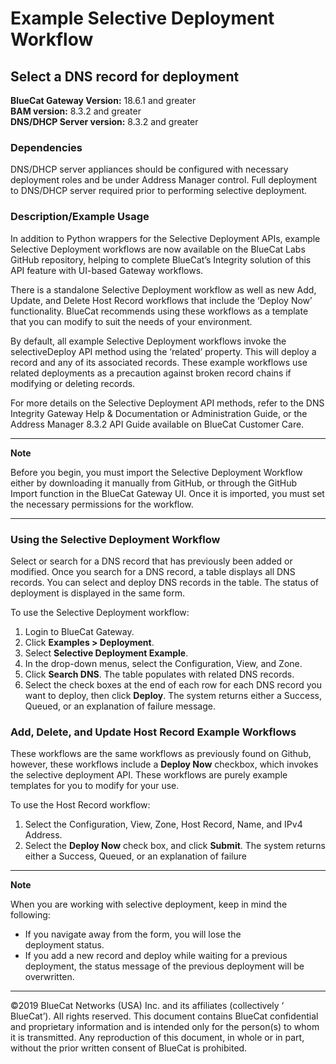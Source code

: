 # **Example Selective Deployment Workflow**
## Select a DNS record for deployment

**BlueCat Gateway Version:** 18.6.1 and greater <br/>
**BAM version:** 8.3.2 and greater <br/>
**DNS/DHCP Server version:** 8.3.2 and greater <br/>

### Dependencies
DNS/DHCP server appliances should be configured with necessary deployment roles and be under Address Manager control. Full deployment to DNS/DHCP server required prior to performing selective deployment. <br/>

### Description/Example Usage
In addition to Python wrappers for the Selective Deployment APIs, example Selective Deployment workflows are now available on the BlueCat Labs GitHub repository, helping to complete BlueCat’s Integrity solution of this API feature with UI-based Gateway workflows.

There is a standalone Selective Deployment workflow as well as new Add, Update, and Delete Host Record workflows that include the ‘Deploy Now’ functionality. BlueCat recommends using these workflows as a template that you can modify to suit the needs of your environment.

By default, all example Selective Deployment workflows invoke the selectiveDeploy API method using the ‘related’ property. This will deploy a record and any of its associated records. These example workflows use related deployments as a precaution against broken record chains if modifying or deleting records.  

For more details on the Selective Deployment API methods, refer to the DNS Integrity Gateway Help & Documentation or Administration Guide, or the Address Manager 8.3.2 API Guide available on BlueCat Customer Care.

___
**Note**

Before you begin, you must import the Selective Deployment Workflow either by downloading it manually from GitHub, or through the GitHub Import function in the BlueCat Gateway UI. Once it is imported, you must set the necessary permissions for the workflow.
___

### Using the Selective Deployment Workflow
Select or search for a DNS record that has previously been added or modified. Once you search for a DNS record, a table displays all DNS records. You can select and deploy DNS records in the table. The status of deployment is displayed in the same form.

To use the Selective Deployment workflow:
1. Login to BlueCat Gateway.
2. Click **Examples > Deployment**.
3. Select **Selective Deployment Example**.
4. In the drop-down menus, select the Configuration, View, and Zone.
5. Click **Search DNS**. The table populates with related DNS records.
6. Select the check boxes at the end of each row for each DNS record you want to deploy, then click **Deploy**. The system returns either a Success, Queued, or an explanation of failure message.

### Add, Delete, and Update Host Record Example Workflows
These workflows are the same workflows as previously found on Github, however, these workflows include a **Deploy Now** checkbox, which invokes the selective deployment API. These workflows are purely example templates for you to modify for your use.

To use the Host Record workflow:
1. Select the Configuration, View, Zone, Host Record, Name, and IPv4 Address.
2. Select the **Deploy Now** check box, and click **Submit**. The system returns either a Success, Queued, or an explanation of failure

___
**Note**

When you are working with selective deployment, keep in mind the following:

* If you navigate away from the form, you will lose the  
  deployment status.
* If you add a new record and deploy while waiting for a 
  previous deployment, the status message of the previous deployment will be overwritten.
___

©2019 BlueCat Networks (USA) Inc. and its affiliates (collectively ‘ BlueCat’). All rights reserved.
This document contains BlueCat confidential and proprietary information and is intended only for the person(s) to whom it is transmitted.
Any reproduction of this document, in whole or in part, without the prior written consent of BlueCat is prohibited.

